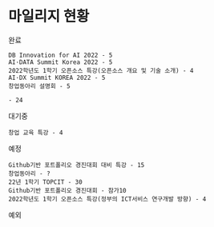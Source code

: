 # 마일리지 현황

완료
```
DB Innovation for AI 2022 - 5
AI·DATA Summit Korea 2022 - 5
2022학년도 1학기 오픈소스 특강(오픈소스 개요 및 기술 소개) - 4
AI·DX Summit KOREA 2022 - 5
창업동아리 설명회 - 5

- 24
```
대기중
```
창업 교육 특강 - 4
```
예정
```
Github기반 포트폴리오 경진대회 대비 특강 - 15
창업동아리 - ?
22년 1학기 TOPCIT - 30
Github기반 포트폴리오 경진대회 - 참가10
2022학년도 1학기 오픈소스 특강(정부의 ICT서비스 연구개발 방향) - 4
```
예외
```

```